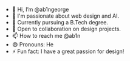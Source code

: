 - 👋 Hi, I’m @ab1ngeorge
- 👀  I'm passionate about web design and AI.
- 🌱 Currently pursuing a B.Tech degree.
- 💞️ Open to collaboration on design projects.
- 📫 How to reach me @ab1n
- 😄 Pronouns: He
- ⚡  Fun fact: I have a great passion for design!

<!---
ab1ngeorge/ab1ngeorge is a ✨ special ✨ repository because its `README.md` (this file) appears on your GitHub profile.
You can click the Preview link to take a look at your changes.
--->
